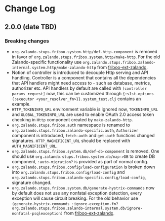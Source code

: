 # Change Log

## 2.0.0 (date TBD)

### Breaking changes

- `org.zalando.stups.friboo.system.http/def-http-component` is removed in favor of `org.zalando.stups.friboo.system.http/make-http`. For the old Zalando-specific functionality use `org.zalando.stups.friboo.zalando-internal.system.http/make-zalando-http` from [friboo-ext-zalando].
- Notion of controller is introduced to decouple Http serving and API handling. Controller is a component that contains all the dependencies that API handlers might need access to - such as database, metrics, authorizer etc. API handlers
by default are called with `[controller params request]` now, this can be customized through `{:s1st-options {:executor <your_resolver_fn>}}`. `system_test.clj` contains an example.
- `HTTP_TOKENINFO_URL` environment variable is ignored now, `TOKENINFO_URL` and `GLOBAL_TOKENINFO_URL` are used to enable OAuth 2.0 access token checking in `Http` component created by `make-zalando-http`.
- `org.zalando.stups.friboo.auth` namespace is renamed to `org.zalando.stups.friboo.zalando-specific.auth`, `Authorizer` component is introduced, `fetch-auth` and `get-auth` functions changed signatures. `HTTP_MAGNIFICENT_URL` should be replaced with `AUTH_MAGNIFICENT_URL`.
- `org.zalando.stups.friboo.system.db/def-db-component` is removed. One should use `org.zalando.stups.friboo.system.db/map->DB` to create DB component, `:auto-migration?` is provided as part of normal config.
- `org.zalando.stups.friboo.config/load-configuration` is broken down into `org.zalando.stups.friboo.config/load-config` and `org.zalando.stups.friboo.zalando-specific.config/load-config`, signature changed.
- `org.zalando.stups.friboo.system.db/generate-hystrix-commands` now by default does not use any nonfatal exception detection, every exception will cause circuit breaking. For the old behavior use `(generate-hystrix-commands :ignore-exception-fn? org.zalando.stups.friboo.zalando-internal.system.db/ignore-nonfatal-psqlexception)` from [friboo-ext-zalando].

[friboo-ext-zalando]: https://github.com/zalando-incubator/friboo-ext-zalando

